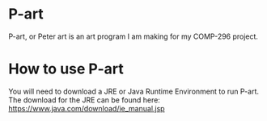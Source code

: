 # P-art
P-art, or Peter art is an art program I am making for my COMP-296 project.

# How to use P-art
You will need to download a JRE or Java Runtime Environment to run P-art. The download for the JRE can be found here:
https://www.java.com/download/ie_manual.jsp
